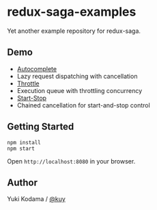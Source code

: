 # redux-saga-examples

Yet another example repository for redux-saga.

## Demo

+ [Autocomplete](http://kuy.github.io/redux-saga-examples/autocomplete.html)
 + Lazy request dispatching with cancellation
+ [Throttle](http://kuy.github.io/redux-saga-examples/throttle.html)
 + Execution queue with throttling concurrency
+ [Start-Stop](http://kuy.github.io/redux-saga-examples/startstop.html)
 + Chained cancellation for start-and-stop control

## Getting Started

```
npm install
npm start
```

Open `http://localhost:8080` in your browser.

## Author

Yuki Kodama / [@kuy](https://twitter.com/kuy)
